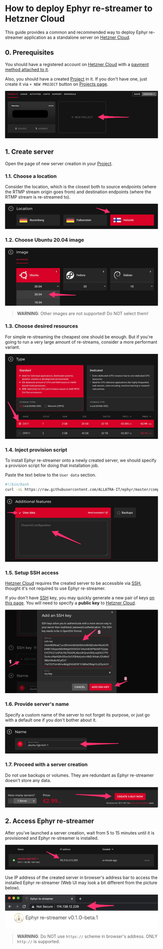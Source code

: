 How to deploy Ephyr re-streamer to Hetzner Cloud
================================================

This guide provides a common and recommended way to deploy Ephyr re-streamer application as a standalone server on [Hetzner Cloud].




## 0. Prerequisites 

You should have a registered account on [Hetzner Cloud] with a [payment method attached to it][1].

Also, you should have a created [Project] in it. If you don't have one, just create it via `+ NEW PROJECT` button on [Projects page][Project].

![Create new Project](images/hcloud_0.jpg)




## 1. Create server

Open the page of new server creation in your [Project].


### 1.1. Choose a location

Consider the location, which is the closest both to source endpoints (where the RTMP stream origin goes from) and destination endpoints (where the RTMP stream is re-streamed to).

![Location](images/hcloud_1.1.jpg)


### 1.2. Choose Ubuntu 20.04 image

![Ubuntu 20.04 image](images/hcloud_1.2.jpg)

> __WARNING__: Other images are not supported! Do NOT select them!


### 1.3. Choose desired resources

For simple re-streaming the cheapest one should be enough. But if you're going to run a very large amount of re-streams, consider a more performant variant.

![Server resources](images/hcloud_1.3.jpg)


### 1.4. Inject provision script

To install Ephyr re-streamer onto a newly created server, we should specify a provision script for doing that installation job.

Paste the text below to the `User data` section.
```bash
#!/bin/bash
curl -sL https://raw.githubusercontent.com/ALLATRA-IT/ephyr/master/components/restreamer/deploy/provision/ubuntu-20-04-x64.sh | bash -s
```

![Provision](images/hcloud_1.4.jpg)


### 1.5. Setup SSH access

[Hetzner Cloud] requires the created server to be accessible via [SSH], thought it's not required to use Ephyr re-streamer.

If you don't have [SSH] key, you may quickly generate a new pair of keys [on this page][2]. You will need to specify a __public key__ to [Hetzner Cloud].

![SSH access](images/hcloud_1.5.jpg)


### 1.6. Provide server's name

Specify a custom name of the server to not forget its purpose, or just go with a default one if you don't bother about it.

![Droplet name](images/hcloud_1.6.jpg)


### 1.7. Proceed with a server creation

Do not use backups or volumes. They are redundant as Ephyr re-streamer doesn't store any data.

![Create server](images/hcloud_1.7.jpg)




## 2. Access Ephyr re-streamer

After you've launched a server creation, wait from 5 to 15 minutes until it is provisioned and Ephyr re-streamer is installed.

![Server IP](images/hcloud_2.jpg)

Use IP address of the created server in browser's address bar to access the installed Ephyr re-streamer (Web UI may look a bit different from the picture below).

![Address bar](images/browser.jpg)

> __WARNING__: Do NOT use `https://` scheme in browser's address. ONLY `http://` is supported. 





[Hetzner Cloud]: https://hetzner.com/cloud
[Project]: https://console.hetzner.cloud/projects
[SSH]: https://en.wikipedia.org/wiki/SSH_(Secure_Shell)

[1]: https://accounts.hetzner.com/account/payment
[2]: https://qsandbox.com/tools/private-public-keygen
